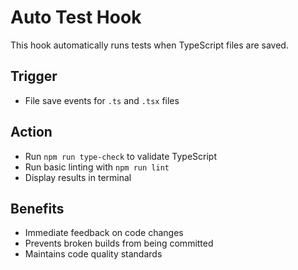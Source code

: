 # Auto Test Hook

This hook automatically runs tests when TypeScript files are saved.

## Trigger
- File save events for `.ts` and `.tsx` files

## Action
- Run `npm run type-check` to validate TypeScript
- Run basic linting with `npm run lint`
- Display results in terminal

## Benefits
- Immediate feedback on code changes
- Prevents broken builds from being committed
- Maintains code quality standards